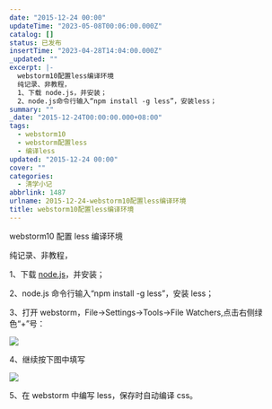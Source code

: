 ```yaml
---
date: "2015-12-24 00:00"
updateTime: "2023-05-08T00:06:00.000Z"
catalog: []
status: 已发布
insertTime: "2023-04-28T14:04:00.000Z"
_updated: ""
excerpt: |-
  webstorm10配置less编译环境
  纯记录、非教程，
  1、下载 node.js，并安装；
  2、node.js命令行输入“npm install -g less”，安装less；
summary: ""
_date: "2015-12-24T00:00:00.000+08:00"
tags:
  - webstorm10
  - webstorm配置less
  - 编译less
updated: "2015-12-24 00:00"
cover: ""
categories:
  - 清学小记
abbrlink: 1487
urlname: 2015-12-24-webstorm10配置less编译环境
title: webstorm10配置less编译环境
---
```


webstorm10 配置 less 编译环境

纯记录、非教程，

1、下载 [node.js](https://nodejs.org/en/)，并安装；

2、node.js 命令行输入“npm install -g less”，安装 less；

3、打开 webstorm，File→Settings→Tools→File Watchers,点击右侧绿色“+”号：

![](https://image.bmqy.net/upload/Fto5o-5ea0sNMlW_75VgGJCv2AcJ.png)

4、继续按下图中填写

![](https://image.bmqy.net/upload/Fto5o-5ea0sNMlW_75VgGJCv2AcJ.png)

5、在 webstorm 中编写 less，保存时自动编译 css。

